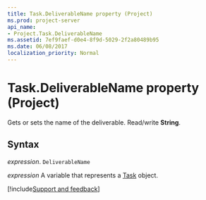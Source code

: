```yaml
---
title: Task.DeliverableName property (Project)
ms.prod: project-server
api_name:
- Project.Task.DeliverableName
ms.assetid: 7ef9faef-d0e4-8f9d-5029-2f2a80489b95
ms.date: 06/08/2017
localization_priority: Normal
---
```



# Task.DeliverableName property (Project)

Gets or sets the name of the deliverable. Read/write  **String**.


## Syntax

_expression_. `DeliverableName`

_expression_ A variable that represents a [Task](./Project.Task.md) object.

[!include[Support and feedback](~/includes/feedback-boilerplate.md)]